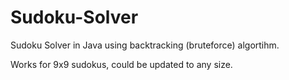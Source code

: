 # Sudoku-Solver
Sudoku Solver in Java using backtracking (bruteforce) algortihm.

Works for 9x9 sudokus, could be updated to any size.
